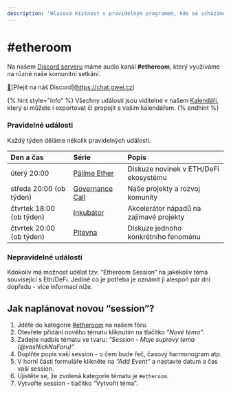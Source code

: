 ```yaml
---
description: 'Hlasová místnost s pravidelným programem, kde se scházíme a diskutujeme'
---
```


# \#etheroom

Na našem [Discord serveru](../../komunikacni-kanaly.md#discord-chat) máme audio kanál **\#etheroom**, který využíváme na různé naše komunitní setkání.

[🔗](https://emojipedia.org/link/#:~:text=Emoji%20Meaning&text=Used%20as%20an%20icon%20for,to%20Emoji%201.0%20in%202015.)[Přejít na náš Discord️](https://chat.gwei.cz)

{% hint style="info" %}
Všechny události jsou viditelné v našem [Kalendáři](https://forum.gwei.cz/calendar), který si můžete i exportovat či propojit s vaším kalendářem.
{% endhint %}

### Pravidelné události

Každý týden děláme několik pravidelných událostí.

| Den a čas | Série | Popis |
| :--- | :--- | :--- |
| úterý 20:00 | [Pálíme Ether](palime-ether.md) | Diskuze novinek v ETH/DeFi ekosystému |
| středa 20:00 \(ob týden\) | [Governance Call](../../governance-call.md) | Naše projekty a rozvoj komunity |
| čtvrtek 18:00 \(ob týden\) | [Inkubátor](inkubator.md) | Akcelerátor nápadů na zajímavé projekty |
| čtvrtek 20:00 \(ob týden\) | [Pitevna](pitevna.md) | Diskuze jednoho konkrétního fenoménu |

### Nepravidelné události

Kdokoliv má možnost udělat tzv. “Etheroom Session” na jakékoliv téma související s Eth/DeFi. Jediné co je potřeba je oznámit ji alespoň pár dní dopředu - více informací níže.

## Jak naplánovat novou “session”?

1. Jděte do kategorie [\#etheroom](https://forum.gwei.cz/c/etheroom/43) na našem fóru.
2. Otevřete přidání nového tématu kliknutím na tlačítko _“Nové téma”_.
3. Zadejte nadpis tématu ve tvaru: _“Session - Moje suprovy tema \(@vasNickNaForu\)”_
4. Doplňte popis vaší session - o čem bude řeč, časový harmonogram atp.
5. V horní části formuláře klikněte na _“Add Event”_ a nastavte datum a čas vaší session.
6. Ujistěte se, že zvolená kategorie tématu je `#etheroom`.
7. Vytvořte session - tlačítko “Vytvořit téma”.

